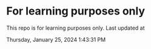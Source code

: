 # For learning purposes only
This repo is for learning purposes only.
Last updated at

Thursday, January 25, 2024 1:43:31 PM

